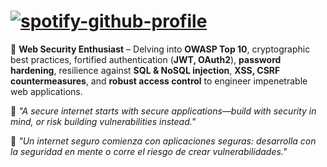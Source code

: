 # [![spotify-github-profile](https://spotify-github-profile.kittinanx.com/api/view?uid=v3c95tfczazkz9wqsttgv6vm7&cover_image=true&theme=natemoo-re&show_offline=false&background_color=121212&interchange=false&bar_color=0055ff&bar_color_cover=false)](https://github.com/kittinan/spotify-github-profile)

🔐 **Web Security Enthusiast** – Delving into **OWASP Top 10**, cryptographic best practices, fortified authentication (**JWT, OAuth2**), **password hardening**, resilience against **SQL & NoSQL injection**, **XSS, CSRF countermeasures**, and **robust access control** to engineer impenetrable web applications.

🔹 *"A secure internet starts with secure applications—build with security in mind, or risk building vulnerabilities instead."* 

🔹 *"Un internet seguro comienza con aplicaciones seguras: desarrolla con la seguridad en mente o corre el riesgo de crear vulnerabilidades."*

